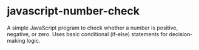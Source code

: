 # javascript-number-check
A simple JavaScript program to check whether a number is positive, negative, or zero. Uses basic conditional (if-else) statements for decision-making logic.
